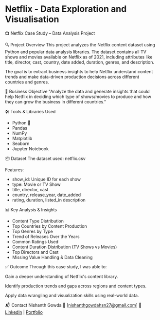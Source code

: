 # Netflix - Data Exploration and Visualisation

📺 Netflix Case Study – Data Analysis Project

🔍 Project Overview
This project analyzes the Netflix content dataset using Python and popular data analysis libraries. The dataset contains all TV shows and movies available on Netflix as of 2021, including attributes like title, director, cast, country, date added, duration, genres, and description.

The goal is to extract business insights to help Netflix understand content trends and make data-driven production decisions across different countries and genres.

🎯 Business Objective
"Analyze the data and generate insights that could help Netflix in deciding which type of shows/movies to produce and how they can grow the business in different countries."

🛠️ Tools & Libraries Used
- Python 🐍 
- Pandas 
- NumPy 
- Matplotlib 
- Seaborn 
- Jupyter Notebook

📦 Dataset
The dataset used: netflix.csv

Features:
- show_id: Unique ID for each show 
- type: Movie or TV Show 
- title, director, cast 
- country, release_year, date_added 
- rating, duration, listed_in
description

📊 Key Analysis & Insights
- Content Type Distribution 
- Top Countries by Content Production 
- Top Genres by Type 
- Trend of Releases Over the Years 
- Common Ratings Used 
- Content Duration Distribution (TV Shows vs Movies) 
- Top Directors and Cast 
- Missing Value Handling & Data Cleaning

✅ Outcome
Through this case study, I was able to:

Gain a deeper understanding of Netflix's content library.

Identify production trends and gaps across regions and content types.

Apply data wrangling and visualization skills using real-world data.

📬 Contact
 Nishanth Gowda
 📧 [nishanthgowdahsn27@gmail.com]
 🔗 [LinkedIn](https://www.linkedin.com/in/nishanth-gowda-hassan/) | [Portfolio](https://nigowda.github.io/nishanth-s_portfolio/)


